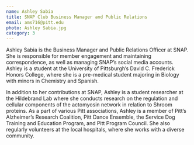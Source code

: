 ```yaml
---
name: Ashley Sabia
title: SNAP Club Business Manager and Public Relations
email: ams716@pitt.edu
photo: Ashley Sabia.jpg
category: 3
---
```

Ashley Sabia is the Business Manager and Public Relations Officer at SNAP. She is responsible for member engagement and maintaining correspondence, as well as managing SNAP’s social media accounts. Ashley is a student at the University of Pittsburgh’s David C. Frederick Honors College, where she is a pre-medical student majoring in Biology with minors in Chemistry and Spanish.

In addition to her contributions at SNAP, Ashley is a student researcher at the Hildebrand Lab where she conducts research on the regulation and cellular components of the actomyosin network in relation to Shroom proteins. As a part of various Pitt associations, Ashley is a member of Pitt’s Alzheimer’s Research Coalition, Pitt Dance Ensemble, the Service Dog Training and Education Program, and Pitt Program Council. She also regularly volunteers at the local hospitals, where she works with a diverse community. 
